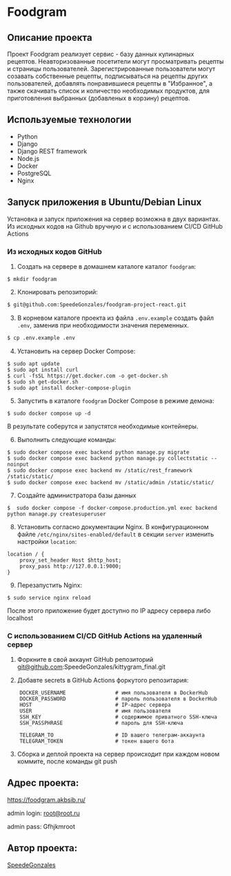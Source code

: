 #  Foodgram

## Описание проекта

Проект Foodgram реализует сервис - базу данных кулинарных рецептов. Неавторизованные посетители могут просматривать рецепты и страницы пользователей.
Зарегистрированные пользователи могут созавать собственные рецепты, подписываться на рецепты других пользователей, добавлять понравившиеся рецепты в "Избранное", а также скачивать список и количество необходимых продуктов, для приготовления выбранных (добавленых в корзину) рецептов.

## Используемые технологии

- Python
- Django
- Django REST framework
- Node.js
- Docker
- PostgreSQL
- Nginx

## Запуск приложения в Ubuntu/Debian Linux

Установка и запуск приложения на сервер возможна в двух вариантах. Из исходных кодов на Github вручную и c использованием CI/CD GitHub Actions

### Из исходных кодов GitHub

1. Создать на сервере в домашнем каталоге каталог `foodgram`:

```
$ mkdir foodgram
```

2. Клонировать репозиторий:

```bash 
$ git@github.com:SpeedeGonzales/foodgram-project-react.git
```

3. В корневом каталоге проекта из файла `.env.example` создать файл `.env`, заменив при необходимости значения переменных.

```bash 
$ cp .env.example .env
```

4. Установить на сервер Docker Compose:

```
$ sudo apt update
$ sudo apt install curl
$ curl -fsSL https://get.docker.com -o get-docker.sh
$ sudo sh get-docker.sh
$ sudo apt install docker-compose-plugin
```

5. Запустить в каталоге `foodgram` Docker Compose в режиме демона:
```
$ sudo docker compose up -d
```
В результате соберутся и запустятся необходимые контейнеры.

6. Выполнить следующие команды:
```
$ sudo docker compose exec backend python manage.py migrate
$ sudo docker compose exec backend python manage.py collectstatic --noinput
$ sudo docker compose exec backend mv /static/rest_framework /static/static/
$ sudo docker compose exec backend mv /static/admin /static/static/
```

7. Создайте администратора базы данных
```
$  sudo docker compose -f docker-compose.production.yml exec backend python manage.py createsuperuser
```

8. Установить согласно документации Nginx. В конфигурационном файле `/etc/nginx/sites-enabled/default` в секции `server` изменить настройки `location`:

```
location / {
    proxy_set_header Host $http_host;
    proxy_pass http://127.0.0.1:9000;
}
```

9. Перезапустить Nginx:

```
$ sudo service nginx reload
```
После этого приложение будет доступно по IP адресу сервера либо localhost

### C использованием CI/CD GitHub Actions на удаленный сервер

1. Форкните в свой аккаунт GitHub репозиторий git@github.com:SpeedeGonzales/kittygram_final.git

2. Добавте secrets в  GitHub Actions форкутого репозитария:

```
    DOCKER_USERNAME                # имя пользователя в DockerHub
    DOCKER_PASSWORD                # пароль пользователя в DockerHub
    HOST                           # IP-адрес сервера
    USER                           # имя пользователя
    SSH_KEY                        # содержимое приватного SSH-ключа
    SSH_PASSPHRASE                 # пароль для SSH-ключа

    TELEGRAM_TO                    # ID вашего телеграм-аккаунта
    TELEGRAM_TOKEN                 # токен вашего бота
```
3. Сборка и деплой проекта на сервер происходит при каждом новом коммите, после команды git push


## Адрес проекта:
https://foodgram.akbsib.ru/

admin login: root@root.ru

admin pass: Gfhjkmroot

## Автор проекта:
[SpeedeGonzales](https://github.com/SpeedeGonzales)
